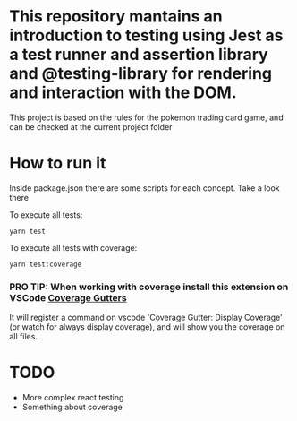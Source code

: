 # This repository mantains an introduction to testing using Jest as a test runner and assertion library and @testing-library for rendering and interaction with the DOM.

This project is based on the rules for the pokemon trading card game, and can be checked at the current project folder

# How to run it
Inside package.json there are some scripts for each concept. Take a look there

To execute all tests:

```yarn test```

To execute all tests with coverage:

```yarn test:coverage```

### PRO TIP: When working with coverage install this extension on VSCode [Coverage Gutters](https://marketplace.visualstudio.com/items?itemName=ryanluker.vscode-coverage-gutters)
It will register a command on vscode 'Coverage Gutter: Display Coverage' (or watch for always display coverage), and will show you the coverage on all files.

# TODO

- More complex react testing
- Something about coverage